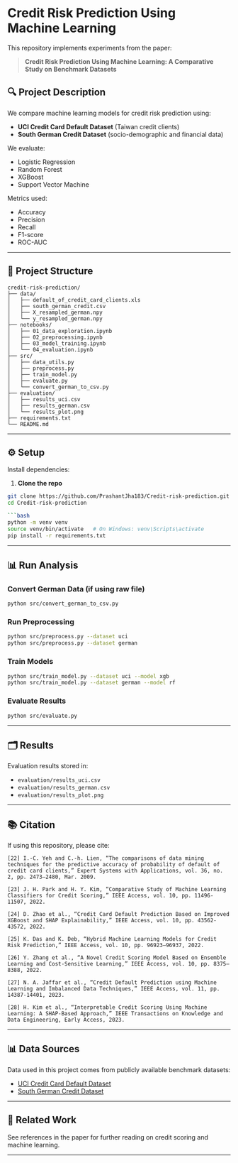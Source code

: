 # Credit Risk Prediction Using Machine Learning

This repository implements experiments from the paper:

> **Credit Risk Prediction Using Machine Learning: A Comparative Study on Benchmark Datasets**

## 🔍 Project Description

We compare machine learning models for credit risk prediction using:

- **UCI Credit Card Default Dataset** (Taiwan credit clients)
- **South German Credit Dataset** (socio-demographic and financial data)

We evaluate:

- Logistic Regression
- Random Forest
- XGBoost
- Support Vector Machine

Metrics used:

- Accuracy
- Precision
- Recall
- F1-score
- ROC-AUC

---

## 💾 Project Structure

```
credit-risk-prediction/
├── data/
│   ├── default_of_credit_card_clients.xls
│   ├── south_german_credit.csv
│   ├── X_resampled_german.npy
│   └── y_resampled_german.npy
├── notebooks/
│   ├── 01_data_exploration.ipynb
│   ├── 02_preprocessing.ipynb
│   ├── 03_model_training.ipynb
│   └── 04_evaluation.ipynb
├── src/
│   ├── data_utils.py
│   ├── preprocess.py
│   ├── train_model.py
│   ├── evaluate.py
│   └── convert_german_to_csv.py
├── evaluation/
│   ├── results_uci.csv
│   ├── results_german.csv
│   └── results_plot.png
├── requirements.txt
└── README.md
```

---

## ⚙️ Setup

Install dependencies:


1. **Clone the repo**

```bash
git clone https://github.com/PrashantJha183/Credit-risk-prediction.git
cd Credit-risk-prediction

```bash
python -m venv venv
source venv/bin/activate   # On Windows: venv\Scripts\activate
pip install -r requirements.txt
```

---

## 📊 Run Analysis

### Convert German Data (if using raw file)

```bash
python src/convert_german_to_csv.py
```

### Run Preprocessing

```bash
python src/preprocess.py --dataset uci
python src/preprocess.py --dataset german
```

### Train Models

```bash
python src/train_model.py --dataset uci --model xgb
python src/train_model.py --dataset german --model rf
```

### Evaluate Results

```bash
python src/evaluate.py
```

---

## 🗂 Results

Evaluation results stored in:

- `evaluation/results_uci.csv`
- `evaluation/results_german.csv`
- `evaluation/results_plot.png`

---

## 📚 Citation

If using this repository, please cite:

```
[22] I.-C. Yeh and C.-h. Lien, “The comparisons of data mining techniques for the predictive accuracy of probability of default of credit card clients,” Expert Systems with Applications, vol. 36, no. 2, pp. 2473–2480, Mar. 2009.

[23] J. H. Park and H. Y. Kim, “Comparative Study of Machine Learning Classifiers for Credit Scoring,” IEEE Access, vol. 10, pp. 11496-11507, 2022.

[24] D. Zhao et al., “Credit Card Default Prediction Based on Improved XGBoost and SHAP Explainability,” IEEE Access, vol. 10, pp. 43562-43572, 2022.

[25] K. Das and K. Deb, “Hybrid Machine Learning Models for Credit Risk Prediction,” IEEE Access, vol. 10, pp. 96923–96937, 2022.

[26] Y. Zhang et al., “A Novel Credit Scoring Model Based on Ensemble Learning and Cost-Sensitive Learning,” IEEE Access, vol. 10, pp. 8375–8388, 2022.

[27] N. A. Jaffar et al., “Credit Default Prediction using Machine Learning and Imbalanced Data Techniques,” IEEE Access, vol. 11, pp. 14387-14401, 2023.

[28] H. Kim et al., “Interpretable Credit Scoring Using Machine Learning: A SHAP-Based Approach,” IEEE Transactions on Knowledge and Data Engineering, Early Access, 2023.
```

---
## 📊 Data Sources

Data used in this project comes from publicly available benchmark datasets:

- [UCI Credit Card Default Dataset](https://archive.ics.uci.edu/ml/datasets/default+of+credit+card+clients)
- [South German Credit Dataset](https://archive.ics.uci.edu/ml/datasets/statlog+(german+credit+data))

---
## 🔗 Related Work

See references in the paper for further reading on credit scoring and machine learning.

---


